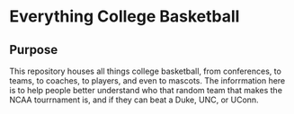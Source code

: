 # Everything College Basketball

## Purpose
This repository houses all things college basketball, from conferences, to teams, to coaches, to players, and even to mascots. 
The inforrmation here is to help people better understand who that random team that makes the NCAA tourrnament is, and if they can beat a Duke, UNC, or UConn.